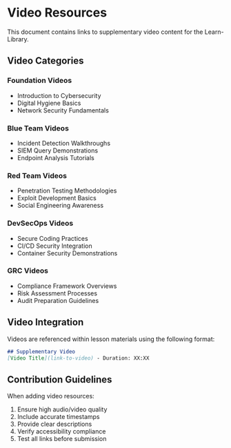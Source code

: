 # Video Resources

This document contains links to supplementary video content for the Learn-Library.

## Video Categories

### Foundation Videos

- Introduction to Cybersecurity
- Digital Hygiene Basics
- Network Security Fundamentals

### Blue Team Videos

- Incident Detection Walkthroughs
- SIEM Query Demonstrations
- Endpoint Analysis Tutorials

### Red Team Videos

- Penetration Testing Methodologies
- Exploit Development Basics
- Social Engineering Awareness

### DevSecOps Videos

- Secure Coding Practices
- CI/CD Security Integration
- Container Security Demonstrations

### GRC Videos

- Compliance Framework Overviews
- Risk Assessment Processes
- Audit Preparation Guidelines

## Video Integration

Videos are referenced within lesson materials using the following format:

```markdown
## Supplementary Video
[Video Title](link-to-video) - Duration: XX:XX
```

## Contribution Guidelines

When adding video resources:

1. Ensure high audio/video quality
2. Include accurate timestamps
3. Provide clear descriptions
4. Verify accessibility compliance
5. Test all links before submission
